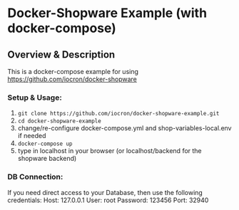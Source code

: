 # Docker-Shopware Example (with docker-compose)

## Overview & Description

This is a docker-compose example for using https://github.com/iocron/docker-shopware

### Setup & Usage:

1. `git clone https://github.com/iocron/docker-shopware-example.git`
2. `cd docker-shopware-example`
3. change/re-configure docker-compose.yml and shop-variables-local.env if needed
4. `docker-compose up`
5. type in localhost in your browser (or localhost/backend for the shopware backend)

### DB Connection:
If you need direct access to your Database, then use the following credentials:
Host: 127.0.0.1
User: root
Password: 123456
Port: 32940
